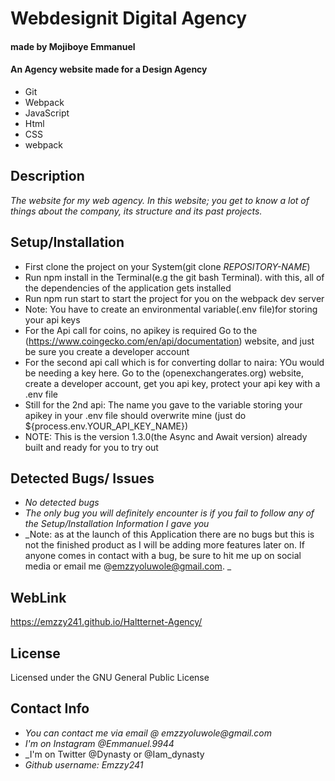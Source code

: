 # Webdesignit Digital Agency
#### made by Mojiboye Emmanuel

#### An Agency website made for a Design Agency

* Git
* Webpack
* JavaScript
* Html
* CSS
* webpack

## Description
_The website for my web agency. In this website; you get to know a lot of things about the company, its structure and its past projects._

## Setup/Installation
* First clone the project on your System(git clone _REPOSITORY-NAME_)
* Run npm install in the Terminal(e.g the git bash Terminal). with this, all of the dependencies of the application gets installed
* Run npm run start to start the project for you on the webpack dev server
* Note: You have to create an environmental variable(.env file)for storing your api keys
* For the Api call for coins, no apikey is required Go to the (https://www.coingecko.com/en/api/documentation) website, and just be sure you create a developer account 
* For the second api call which is for converting dollar to naira: YOu would be needing a key here. Go to the (openexchangerates.org) website, create a developer account, get you api key, protect your api key with a .env file
* Still for the 2nd api: The name you gave to the variable storing your apikey in your .env file should overwrite mine
(just do ${process.env.YOUR_API_KEY_NAME})
* NOTE: This is the version 1.3.0(the Async and Await version) already built and ready for you to try out

## Detected Bugs/ Issues
* _No detected bugs_
* _The only bug you will definitely encounter is if you fail to follow any of the Setup/Installation Information I gave you_
* _Note: as at the launch of this Application there are no bugs but this is not the finished product as I will be adding more features later on. If anyone comes in contact with a bug, be sure to hit me up on social media or email me @emzzyoluwole@gmail.com. _

## WebLink
https://emzzy241.github.io/Haltternet-Agency/

## License
Licensed under the GNU General Public License

## Contact Info
* _You can contact me via email @ emzzyoluwole@gmail.com_
* _I'm on Instagram @Emmanuel.9944_
* _I'm on Twitter @Dynasty or @Iam_dynasty
* _Github username: Emzzy241_